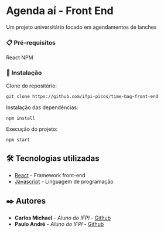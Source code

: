 # Agenda aí - Front End

Um projeto universitário focado em agendamentos de lanches

### 📋 Pré-requisitos

React
NPM 


### 🔧 Instalação


Clone do repositório:

```
git clone https://github.com/ifpi-picos/time-bag-front-end
```

Instalação das dependências:

```
npm install
```

Execução do projeto:

```
npm start
```


## 🛠️ Tecnologias utilizadas


* [React](https://react.dev/learn) - Framework front-end
* [Javascript](https://devdocs.io/javascript/) - Linguagem de programação

## ✒️ Autores

* **Carlos Michael** - *Aluno do IFPI* - [Github](https://github.com/Seinenk)
* **Paulo André** - *Aluno do IFPI* - [Github](https://github.com/pauloandrepassos)
